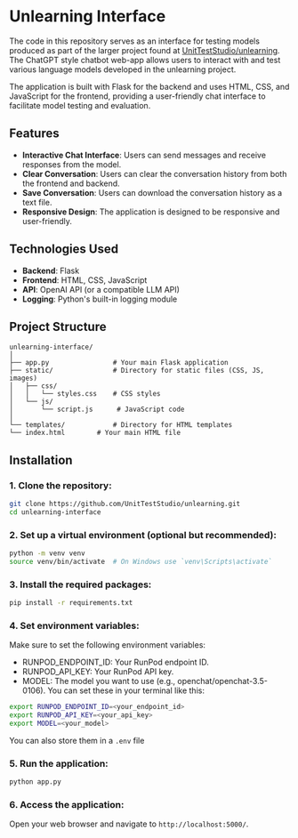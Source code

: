 # Unlearning Interface

The code in this repository serves as an interface for testing models produced as part of the larger project found at [UnitTestStudio/unlearning](https://github.com/UnitTestStudio/unlearning). The ChatGPT style chatbot web-app allows users to interact with and test various language models developed in the unlearning project. 

The application is built with Flask for the backend and uses HTML, CSS, and JavaScript for the frontend, providing a user-friendly chat interface to facilitate model testing and evaluation.

## Features

-   **Interactive Chat Interface**: Users can send messages and receive responses from the model.
-   **Clear Conversation**: Users can clear the conversation history from both the frontend and backend.
-   **Save Conversation**: Users can download the conversation history as a text file.
-   **Responsive Design**: The application is designed to be responsive and user-friendly.

## Technologies Used

-   **Backend**: Flask
-   **Frontend**: HTML, CSS, JavaScript
-   **API**: OpenAI API (or a compatible LLM API)
-   **Logging**: Python's built-in logging module

## Project Structure
```
unlearning-interface/
│
├── app.py                # Your main Flask application
├── static/               # Directory for static files (CSS, JS, images)
│   ├── css/
│   │   └── styles.css    # CSS styles
│   └── js/
│       └── script.js      # JavaScript code
│
└── templates/            # Directory for HTML templates
└── index.html        # Your main HTML file
```

## Installation
### 1. **Clone the repository**:
```sh
git clone https://github.com/UnitTestStudio/unlearning.git
cd unlearning-interface
```
### 2.	Set up a virtual environment (optional but recommended):
```sh
python -m venv venv
source venv/bin/activate  # On Windows use `venv\Scripts\activate`
```
### 3.	Install the required packages:
```sh
pip install -r requirements.txt
```
### 4.	Set environment variables:
Make sure to set the following environment variables:
- RUNPOD_ENDPOINT_ID: Your RunPod endpoint ID.
- RUNPOD_API_KEY: Your RunPod API key.
- MODEL: The model you want to use (e.g., openchat/openchat-3.5-0106).
You can set these in your terminal like this:
```bash
export RUNPOD_ENDPOINT_ID=<your_endpoint_id>
export RUNPOD_API_KEY=<your_api_key>
export MODEL=<your_model>
```
You can also store them in a `.env` file

### 5.	Run the application:

```python
python app.py
```
### 6.	Access the application:
Open your web browser and navigate to `http://localhost:5000/`.